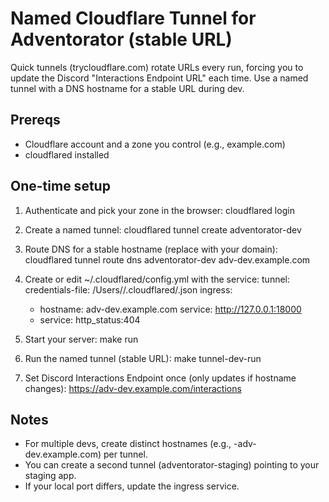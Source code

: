 # Named Cloudflare Tunnel for Adventorator (stable URL)

Quick tunnels (trycloudflare.com) rotate URLs every run, forcing you to update the Discord "Interactions Endpoint URL" each time. Use a named tunnel with a DNS hostname for a stable URL during dev.

## Prereqs
- Cloudflare account and a zone you control (e.g., example.com)
- cloudflared installed

## One-time setup
1. Authenticate and pick your zone in the browser:
   cloudflared login

2. Create a named tunnel:
   cloudflared tunnel create adventorator-dev

3. Route DNS for a stable hostname (replace with your domain):
   cloudflared tunnel route dns adventorator-dev adv-dev.example.com

4. Create or edit ~/.cloudflared/config.yml with the service:
   tunnel: <TUNNEL-UUID>
   credentials-file: /Users/<you>/.cloudflared/<TUNNEL-UUID>.json
   ingress:
     - hostname: adv-dev.example.com
       service: http://127.0.0.1:18000
     - service: http_status:404

5. Start your server:
   make run

6. Run the named tunnel (stable URL):
   make tunnel-dev-run

7. Set Discord Interactions Endpoint once (only updates if hostname changes):
   https://adv-dev.example.com/interactions

## Notes
- For multiple devs, create distinct hostnames (e.g., <user>-adv-dev.example.com) per tunnel.
- You can create a second tunnel (adventorator-staging) pointing to your staging app.
- If your local port differs, update the ingress service.

